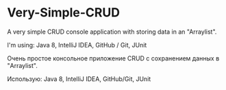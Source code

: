 # Very-Simple-CRUD
A very simple CRUD console application with storing data in an "Arraylist".

I'm using: Java 8, IntelliJ IDEA, GitHub / Git, JUnit

Очень простое консольное приложение CRUD с сохранением данных в "Arraylist".

Использую: Java 8, IntelliJ IDEA, GitHub/Git, JUnit
